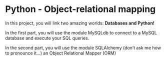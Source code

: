 # Python - Object-relational mapping
In this project, you will link two amazing worlds: __Databases and Python!__

In the first part, you will use the module MySQLdb to connect to a MySQL database and execute your SQL queries.

In the second part, you will use the module SQLAlchemy (don’t ask me how to pronounce it…) an Object Relational Mapper (ORM)
